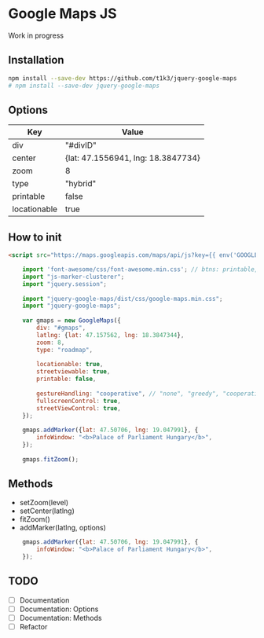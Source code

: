 # Google Maps JS
Work in progress

## Installation
```bash
npm install --save-dev https://github.com/t1k3/jquery-google-maps 
# npm install --save-dev jquery-google-maps
```

## Options
| Key               | Value                              |
| ----------------- | ---------------------------------- |
| div               | "#divID"                           |
| center            | {lat: 47.1556941, lng: 18.3847734} |
| zoom              | 8                                  |
| type              | "hybrid"                           |
| printable         | false                              |
| locationable      | true                               |

## How to init
```html
<script src="https://maps.googleapis.com/maps/api/js?key={{ env('GOOGLE_API_KEY') }}&libraries=geometry,drawing"></script>
```

```js
    import 'font-awesome/css/font-awesome.min.css'; // btns: printable, locationable, streetviewable
    import "js-marker-clusterer";
    import "jquery.session";
    
    import "jquery-google-maps/dist/css/google-maps.min.css";
    import "jquery-google-maps";
    
    var gmaps = new GoogleMaps({
        div: "#gmaps",
        latlng: {lat: 47.157562, lng: 18.3847344},
        zoom: 8,
        type: "roadmap",
        
        locationable: true,
        streetviewable: true,
        printable: false,
        
        gestureHandling: "cooperative", // "none", "greedy", "cooperative"
        fullscreenControl: true,
        streetViewControl: true,
    });
    
    gmaps.addMarker({lat: 47.50706, lng: 19.047991}, {
        infoWindow: "<b>Palace of Parliament Hungary</b>",
    });
    
    gmaps.fitZoom();
```

## Methods
* setZoom(level)
* setCenter(latlng)
* fitZoom()
* addMarker(latlng, options)
```js
    gmaps.addMarker({lat: 47.50706, lng: 19.047991}, {
        infoWindow: "<b>Palace of Parliament Hungary</b>",
    });
```

## TODO
- [ ] Documentation
- [ ] Documentation: Options
- [ ] Documentation: Methods
- [ ] Refactor
